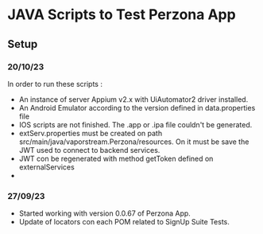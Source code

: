 ﻿# JAVA Scripts to Test Perzona App

## Setup
### 20/10/23
In order to run these scripts :
- An instance of server Appium v2.x with UiAutomator2 driver installed.
- An Android Emulator according to the version defined in data.properties file
- IOS scripts are not finished. The .app or .ipa file couldn't be generated.
- extServ.properties must be created on path src/main/java/vaporstream.Perzona/resources. On it must be save the JWT used to connect to backend services.
- JWT con be regenerated with method getToken defined on externalServices
- 

### 27/09/23

- Started working with version 0.0.67 of Perzona App.
- Update of locators con each POM related to SignUp Suite Tests.

